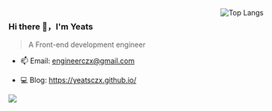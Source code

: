 <img  align="right" alt="Top Langs" src="https://github-readme-stats.vercel.app/api/top-langs/?username=Yeatsczx&layout=compact" />

### Hi there 👋，I'm Yeats


> A Front-end development engineer

- 📫 Email:  engineerczx@gmail.com

- 💻 Blog: https://yeatsczx.github.io/

<img align="left" src="https://github-readme-stats.vercel.app/api?username=Yeats&show_icons=true&hide_border=true">
<!-- - 🔭 I’m currently working on ...
- 🌱 I’m currently learning ...
- 👯 I’m looking to collaborate on ...
- 🤔 I’m looking for help with ...
- 💬 Ask me about ...
- 📫 How to reach me: ...
- 😄 Pronouns: ...
- ⚡ Fun fact: ... -->
